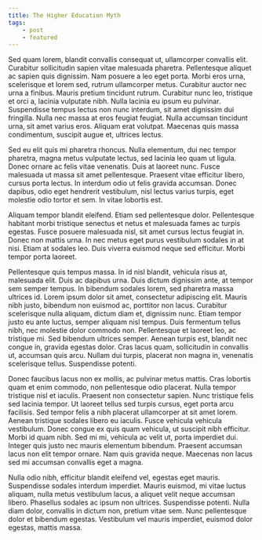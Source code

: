 ```yaml
---
title: The Higher Education Myth
tags:
    - post
    - featured
---
```

 Sed quam lorem, blandit convallis consequat ut, ullamcorper convallis elit. Curabitur sollicitudin sapien vitae malesuada pharetra. Pellentesque aliquet ac sapien quis dignissim. Nam posuere a leo eget porta. Morbi eros urna, scelerisque et lorem sed, rutrum ullamcorper metus. Curabitur auctor nec urna a finibus. Mauris pretium tincidunt rutrum. Curabitur nunc leo, tristique et orci a, lacinia vulputate nibh. Nulla lacinia eu ipsum eu pulvinar. Suspendisse tempus lectus non nunc interdum, sit amet dignissim dui fringilla. Nulla nec massa at eros feugiat feugiat. Nulla accumsan tincidunt urna, sit amet varius eros. Aliquam erat volutpat. Maecenas quis massa condimentum, suscipit augue et, ultrices lectus.

Sed eu elit quis mi pharetra rhoncus. Nulla elementum, dui nec tempor pharetra, magna metus vulputate lectus, sed lacinia leo quam ut ligula. Donec ornare ac felis vitae venenatis. Duis at laoreet nunc. Fusce malesuada ut massa sit amet pellentesque. Praesent vitae efficitur libero, cursus porta lectus. In interdum odio ut felis gravida accumsan. Donec dapibus, odio eget hendrerit vestibulum, nisl lectus varius turpis, eget molestie odio tortor et sem. In vitae lobortis est.

Aliquam tempor blandit eleifend. Etiam sed pellentesque dolor. Pellentesque habitant morbi tristique senectus et netus et malesuada fames ac turpis egestas. Fusce posuere malesuada nisl, sit amet cursus lectus feugiat in. Donec non mattis urna. In nec metus eget purus vestibulum sodales in at nisi. Etiam at sodales leo. Duis viverra euismod neque sed efficitur. Morbi tempor porta laoreet.

Pellentesque quis tempus massa. In id nisl blandit, vehicula risus at, malesuada elit. Duis ac dapibus urna. Duis dictum dignissim ante, at tempor sem semper tempus. In bibendum sodales lorem, sed pharetra massa ultrices id. Lorem ipsum dolor sit amet, consectetur adipiscing elit. Mauris nibh justo, bibendum non euismod ac, porttitor non lacus. Curabitur scelerisque nulla aliquam, dictum diam et, dignissim nunc. Etiam tempor justo eu ante luctus, semper aliquam nisl tempus. Duis fermentum tellus nibh, nec molestie dolor commodo non. Pellentesque et laoreet leo, ac tristique mi. Sed bibendum ultrices semper. Aenean turpis est, blandit nec congue in, gravida egestas dolor. Cras lacus quam, sollicitudin in convallis ut, accumsan quis arcu. Nullam dui turpis, placerat non magna in, venenatis scelerisque tellus. Suspendisse potenti.

Donec faucibus lacus non ex mollis, ac pulvinar metus mattis. Cras lobortis quam et enim commodo, non pellentesque odio placerat. Nulla tempor tristique nisl et iaculis. Praesent non consectetur sapien. Nunc tristique felis sed lacinia tempor. Ut laoreet tellus sed turpis cursus, eget porta arcu facilisis. Sed tempor felis a nibh placerat ullamcorper at sit amet lorem. Aenean tristique sodales libero eu iaculis. Fusce vehicula vehicula vestibulum. Donec congue ex quis quam vehicula, ut suscipit nibh efficitur. Morbi id quam nibh. Sed mi mi, vehicula ac velit ut, porta imperdiet dui. Integer quis justo nec mauris elementum bibendum. Praesent accumsan lacus non elit tempor ornare. Nam quis gravida neque. Maecenas non lacus sed mi accumsan convallis eget a magna.

Nulla odio nibh, efficitur blandit eleifend vel, egestas eget mauris. Suspendisse sodales interdum imperdiet. Mauris euismod, mi vitae luctus aliquam, nulla metus vestibulum lacus, a aliquet velit neque accumsan libero. Phasellus sodales ac ipsum non ultrices. Suspendisse potenti. Nulla diam dolor, convallis in dictum non, pretium vitae sem. Nunc pellentesque dolor et bibendum egestas. Vestibulum vel mauris imperdiet, euismod dolor egestas, mattis massa. 